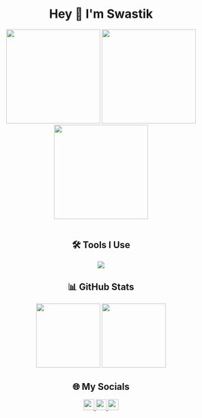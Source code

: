 <h1 align="center">Hey 👋 I'm Swastik</h1>

<div align="center">
  <img src="https://media.giphy.com/media/v1.Y2lkPWVjZjA1ZTQ3OWw0anYybWNzbmFqeG1iMHp4emVnNzlmMWQ1cDgzOWFkY25lYjcwMCZlcD12MV9naWZzX3NlYXJjaCZjdD1n/KZBTBnJt59SUsvag2d/giphy.gif" height="220" />
  <img src="https://media.giphy.com/media/v1.Y2lkPTc5MGI3NjExdzRwdDZ2NTF4bm91NGdxMG1tY3JxdDFreXNoeHo4Ym81eWU5NXNnMyZlcD12MV9naWZzX3NlYXJjaCZjdD1n/OumCa12QC9CIvBe2c1/giphy.gif" height="220" />
  <img src="https://media.giphy.com/media/v1.Y2lkPTc5MGI3NjExbTFjcHg0OW9wajhwenA4cTJ5bm9qNXVvNW1wcjh2Z3VoNDBzdmx1dSZlcD12MV9naWZzX3NlYXJjaCZjdD1n/j3mdQpQ9SKxFOWs9gy/giphy.gif" height="220" />
</div>

<br/>

<h2 align="center">🛠 Tools I Use</h2>

<div align="center">
  <img src="https://skillicons.dev/icons?i=py,c,cpp,html,css,js,react,sklearn,pytorch,java,vscode,git,tensorflow" />
</div>

<h2 align="center">📊 GitHub Stats</h2>

<div align="center">
  <img src="https://github-readme-stats.vercel.app/api?username=SinisterNycto&show_icons=true&theme=dracula&count_private=true" height="150" />
  <img src="https://github-readme-stats.vercel.app/api/top-langs/?username=SinisterNycto&layout=compact&theme=dracula&langs_count=8" height="150" />
</div>

<h2 align="center">🌐 My Socials</h2>

<div align="center">
  <a href="https://www.linkedin.com/in/swastik-negi-1a87262b2/" target="_blank">
    <img src="https://img.shields.io/static/v1?message=LinkedIn&logo=linkedin&label=&color=0077B5&logoColor=white&labelColor=&style=for-the-badge" height="25" />
  </a>
  <a href="mailto:swastik.negi2005@gmail.com" target="_blank">
    <img src="https://img.shields.io/static/v1?message=Gmail&logo=gmail&label=&color=D14836&logoColor=white&labelColor=&style=for-the-badge" height="25" />
  </a>
  <a href="https://leetcode.com/u/swastiknegi/" target="_blank">
    <img src="https://img.shields.io/static/v1?message=LeetCode&logo=leetcode&label=&color=FFA116&logoColor=white&labelColor=&style=for-the-badge" height="25" />
  </a>
</div>

